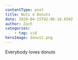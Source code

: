 ```yaml
---
contentType: post
title: Nuts 4 Donuts
date: 2020-04-15T02:06:18.650Z
author: Zach
categories:
	- tag: vid
heroImage: donut2.png
---
```


Everybody loves donuts
